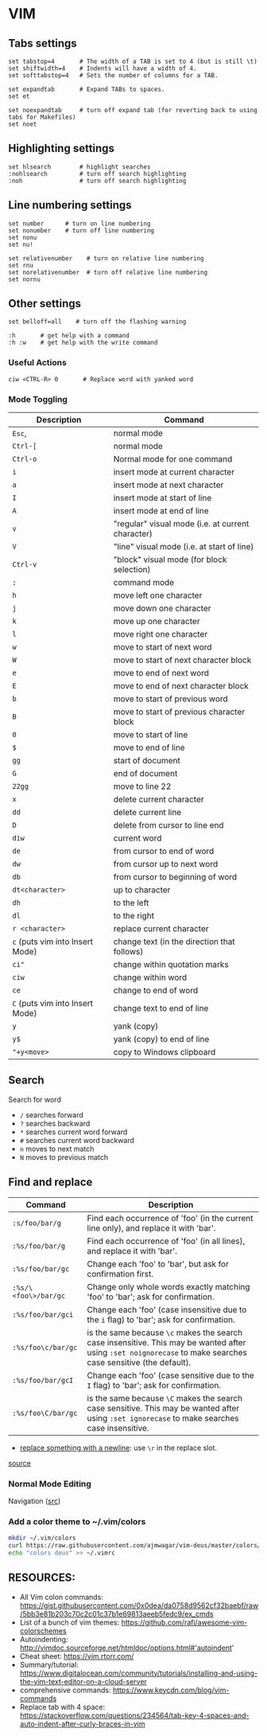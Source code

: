 # VIM

## Tabs settings
```
set tabstop=4       # The width of a TAB is set to 4 (but is still \t)
set shiftwidth=4    # Indents will have a width of 4.
set softtabstop=4   # Sets the number of columns for a TAB.

set expandtab       # Expand TABs to spaces.
set et

set noexpandtab     # turn off expand tab (for reverting back to using tabs for Makefiles)
set noet
```

## Highlighting settings
```
set hlsearch        # highlight searches
:nohlsearch         # turn off search highlighting
:noh                # turn off search highlighting
```

## Line numbering settings
```
set number      # turn on line numbering
set nonumber    # turn off line numbering
set nonu
set nu!

set relativenumber    # turn on relative line numbering
set rnu
set norelativenumber  # turn off relative line numbering
set nornu
```

## Other settings
```
set belloff=all    # turn off the flashing warning

:h       # get help with a command
:h :w    # get help with the write command
```

### Useful Actions
```
ciw <CTRL-R> 0       # Replace word with yanked word
```

### Mode Toggling

Description | Command
--- | ---
`Esc`, | normal mode
`Ctrl-[` | normal mode
`Ctrl-o` | Normal mode for one command
`i` | insert mode at current character
`a` | insert mode at next character
`I` | insert mode at start of line
`A` | insert mode at end of line
`v`  | "regular" visual mode (i.e. at current character)
`V`  | "line" visual mode (i.e. at start of line)
`Ctrl-v` | "block" visual mode  (for block selection)
`:` | command mode
`h` | move left one character
`j` | move down one character
`k` | move up one character
`l` | move right one character
`w` | move to start of next word
`W` | move to start of next character block
`e` | move to end of next word
`E` | move to end of next character block
`b` | move to start of previous word
`B` | move to start of previous character block
`0` | move to start of line
`$` | move to end of line
`gg` | start of document
`G` | end of document
`22gg` | move to line 22
`x` | delete current character
`dd` | delete current line
`D` | delete from cursor to line end
`diw` | current word
`de` | from cursor to end of word
`dw` | from cursor up to next word
`db` | from cursor to beginning of word
`dt<character>` | up to character
`dh` | to the left
`dl` | to the right
`r <character>` | replace current character
`c` (puts vim into Insert Mode) | change text (in the direction that follows)
`ci"` | change within quotation marks
`ciw` | change within word
`ce` | change to end of word
`C` (puts vim into Insert Mode) | change text to end of line
`y` | yank (copy)
`y$` | yank (copy) to end of line
`"+y<move>` | copy to Windows clipboard

## Search

Search for word
* `/` searches forward
* `?` searches backward
* `*` searches current word forward
* `#` searches current word backward
* `n` moves to next match
* `N` moves to previous match

## Find and replace

Command | Description
--- | ---
`:s/foo/bar/g` | Find each occurrence of 'foo' (in the current line only), and replace it with 'bar'.
`:%s/foo/bar/g` | Find each occurrence of 'foo' (in all lines), and replace it with 'bar'.
`:%s/foo/bar/gc` | Change each 'foo' to 'bar', but ask for confirmation first.
`:%s/\<foo\>/bar/gc` | Change only whole words exactly matching 'foo' to 'bar'; ask for confirmation.
`:%s/foo/bar/gci` | Change each 'foo' (case insensitive due to the `i` flag) to 'bar'; ask for confirmation.
`:%s/foo\c/bar/gc`| is the same because `\c` makes the search case insensitive. This may be wanted after using `:set noignorecase` to make searches case sensitive (the default).
`:%s/foo/bar/gcI` | Change each 'foo' (case sensitive due to the `I` flag) to 'bar'; ask for confirmation.
`:%s/foo\C/bar/gc` | is the same because `\C` makes the search case sensitive. This may be wanted after using `:set ignorecase` to make searches case insensitive.

- [replace something with a newline](https://stackoverflow.com/questions/71323/how-to-replace-a-character-by-a-newline-in-vim): use `\r` in the replace slot.

[source](https://vim.fandom.com/wiki/Search_and_replace)

### Normal Mode Editing

Navigation ([src](https://vim.fandom.com/wiki/Moving_around))
    

### Add a color theme to ~/.vim/colors

```bash
mkdir ~/.vim/colors
curl https://raw.githubusercontent.com/ajmwagar/vim-deus/master/colors/deus.vim > ~/.vim/colors/deus.vim
echo "colors deus" >> ~/.vimrc
```

## RESOURCES:

- All Vim colon commands: https://gist.githubusercontent.com/0x0dea/da0758d9562cf32baebf/raw/5bb3e81b203c70c2c01c37b1e69813aeeb5fedc9/ex_cmds
- List of a bunch of vim themes: https://github.com/rafi/awesome-vim-colorschemes
- Autoindenting: http://vimdoc.sourceforge.net/htmldoc/options.html#'autoindent'
- Cheat sheet: https://vim.rtorr.com/
- Summary/tutorial: https://www.digitalocean.com/community/tutorials/installing-and-using-the-vim-text-editor-on-a-cloud-server
- comprehensive commands: https://www.keycdn.com/blog/vim-commands
- Replace tab with 4 space: https://stackoverflow.com/questions/234564/tab-key-4-spaces-and-auto-indent-after-curly-braces-in-vim

